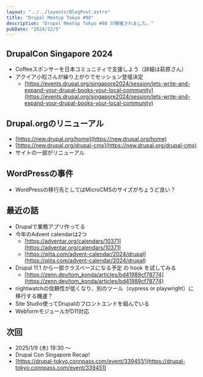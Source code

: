 ```yaml
---
layout: "../../layouts/BlogPost.astro"
title: "Drupal Meetup Tokyo #98"
description: "Drupal Meetup Tokyo #98 が開催されました。"
pubDate: "2024/12/5"
---
```


## DrupalCon Singapore 2024

- Coffeeスポンサーを日本コミュニティで支援しよう（詳細は萩原さん）
- アクイア小松さんが繰り上がりでセッション登壇決定
    - [https://events.drupal.org/singapore2024/session/lets-write-and-expand-your-drupal-books-your-local-community](https://events.drupal.org/singapore2024/session/lets-write-and-expand-your-drupal-books-your-local-community)

## Drupal.orgのリニューアル

- [https://new.drupal.org/home](https://new.drupal.org/home)
- [https://new.drupal.org/drupal-cms](https://new.drupal.org/drupal-cms)
- サイトの一部がリニューアル

## WordPressの事件

- WordPressの移行先としてはMicroCMSのサイズがちょうど良い？

## 最近の話

- Drupalで業務アプリ作ってる
- 今年のAdvent calendarは2つ
    - [https://adventar.org/calendars/10371](https://adventar.org/calendars/10371)
    - [https://qiita.com/advent-calendar/2024/drupal](https://qiita.com/advent-calendar/2024/drupal)
- Drupal 11.1 から一部クラスベースになる予定 の hook を試してみる
    - [https://zenn.dev/tom_konda/articles/bd41989cf78774](https://zenn.dev/tom_konda/articles/bd41989cf78774)
- nightwatchの信頼性が低くなり、別のツール（cypress or playwright）に移行する機運？
- Site Studio使ってDrupalのフロントエンドを組んでいる
- WebformモジュールがD11対応

## 次回

- 2025/1/9 (木) 19:30 〜
- Drupal Con Singapore Recap!
- [https://drupal-tokyo.connpass.com/event/339451/](https://drupal-tokyo.connpass.com/event/339451)

